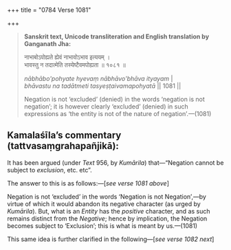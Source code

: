 +++
title = "0784 Verse 1081"

+++
> **Sanskrit text, Unicode transliteration and English translation by Ganganath Jha:** 
>
> नाभाबोऽपोह्यते ह्येवं नाभावोऽभाव इत्ययम् ।  
> भावस्तु न तदात्मेति तस्येष्टैवमपोह्यता ॥ १०८१ ॥ 
>
> *nābhābo'pohyate hyevaṃ nābhāvo'bhāva ityayam* \|  
> *bhāvastu na tadātmeti tasyeṣṭaivamapohyatā* \|\| 1081 \|\| 
>
> Negation is not ‘excluded’ (denied) in the words ‘negation is not negation’; it is however clearly ‘excluded’ (denied) in such expressions as ‘the entity is not of the nature of negation’.—(1081)



## Kamalaśīla’s commentary (tattvasaṃgrahapañjikā):

It has been argued (under *Text* 956, by *Kumārila*) that—“Negation cannot be subject to *exclusion*, etc. etc”.

The answer to this is as follows:—[*see verse 1081 above*]

Negation is not ‘excluded’ in the words ‘Negation is not Negation’,—by virtue of which it would abandon its negative character (as urged by *Kumārila*). But, what is an *Entity* has the *positive* character, and as such remains distinct from the *Negative*; hence by implication, the Negation becomes subject to ‘Exclusion’; this is what is meant by us.—(1081)

This same idea is further clarified in the following—[*see verse 1082 next*]


